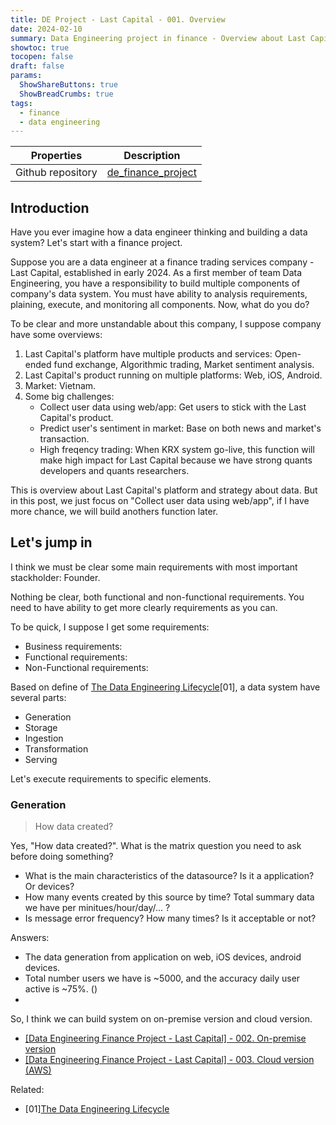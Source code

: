 ```yaml
---
title: DE Project - Last Capital - 001. Overview
date: 2024-02-10
summary: Data Engineering project in finance - Overview about Last Capital.
showtoc: true
tocopen: false
draft: false
params:
  ShowShareButtons: true
  ShowBreadCrumbs: true
tags:
  - finance
  - data engineering
---
```


|Properties|Description|
|---|---|
|Github repository|[de_finance_project](https://github.com/frankphuongnguyen/)|

## Introduction

Have you ever imagine how a data engineer thinking and building a data system?
Let's start with a finance project.

Suppose you are a data engineer at a finance trading services company - Last Capital, established in early 2024.
As a first member of team Data Engineering, you have a responsibility to build multiple components of company's data system. You must have ability to analysis requirements, plaining, execute, and monitoring all components.
Now, what do you do?

To be clear and more unstandable about this company, I suppose company have some overviews:

1. Last Capital's platform have multiple products and services: Open-ended fund exchange, Algorithmic trading, Market sentiment analysis.
2. Last Capital's product running on multiple platforms: Web, iOS, Android.
3. Market: Vietnam.
4. Some big challenges:
   - Collect user data using web/app: Get users to stick with the Last Capital's product.
   - Predict user's sentiment in market: Base on both news and market's transaction.
   - High freqency trading: When KRX system go-live, this function will make high impact for Last Capital because we have strong quants developers and quants researchers.

This is overview about Last Capital's platform and strategy about data. But in this post, we just focus on "Collect user data using web/app", if I have more chance, we will build anothers function later.


## Let's jump in

I think we must be clear some main requirements with most important stackholder: Founder.

Nothing be clear, both functional and non-functional requirements.
You need to have ability to get more clearly requirements as you can.
  
To be quick, I suppose I get some requirements:

- Business requirements:
- Functional requirements:
- Non-Functional requirements:

Based on define of [The Data Engineering Lifecycle]()[01], a data system have several parts:

- Generation
- Storage
- Ingestion
- Transformation
- Serving

Let's execute requirements to specific elements.

### Generation

> How data created?

Yes, "How data created?".
What is the matrix question you need to ask before doing something?

- What is the main characteristics of the datasource? Is it a application? Or devices?
- How many events created by this source by time? Total summary data we have per minitues/hour/day/... ?
- Is message error frequency? How many times? Is it acceptable or not?

Answers:

- The data generation from application on web, iOS devices, android devices.
- Total number users we have is ~5000, and the accuracy daily user active is ~75%. ()
- 


So, I think we can build system on on-premise version and cloud version.

- [[Data Engineering Finance Project - Last Capital] - 002. On-premise version]()
- [[Data Engineering Finance Project - Last Capital] - 003. Cloud version (AWS)]()


Related:

- [01][The Data Engineering Lifecycle](https://learning.oreilly.com/library/view/fundamentals-of-data/9781098108298/ch02.html)
